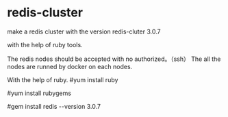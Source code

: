 # redis-cluster
make a redis cluster with the version redis-cluter 3.0.7

with the help of ruby tools.

The redis nodes should be accepted with no authorized。（ssh）
The all the nodes are runned by docker on each nodes.

With the help of ruby.
   #yum  install ruby
   
  #yum install rubygems
  
  #gem install redis --version 3.0.7

